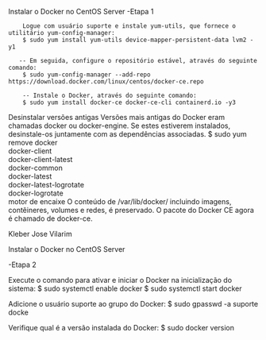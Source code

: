 Instalar o Docker no CentOS Server
-Etapa 1

        Logue com usuário suporte e instale yum-utils, que fornece o utilitário yum-config-manager: 
        $ sudo yum install yum-utils device-mapper-persistent-data lvm2 -y1

       -- Em seguida, configure o repositório estável, através do seguinte comando: 
        $ sudo yum-config-manager --add-repo https://download.docker.com/linux/centos/docker-ce.repo

        -- Instale o Docker, através do seguinte comando: 
        $ sudo yum install docker-ce docker-ce-cli containerd.io -y3

Desinstalar versões antigas
Versões mais antigas do Docker eram chamadas docker ou docker-engine. Se estes estiverem instalados, desinstale-os juntamente com as dependências associadas.
        $ sudo yum remove docker \
        docker-client \
        docker-client-latest \
        docker-common \
        docker-latest \
        docker-latest-logrotate \
        docker-logrotate \
        motor de encaixe 
 O conteúdo de /var/lib/docker/ incluindo imagens, contêineres, volumes e redes, é preservado. O pacote do Docker CE agora é chamado de docker-ce.
 
Kleber Jose Vilarim

Instalar o Docker no CentOS Server

-Etapa 2

Execute o comando para ativar e iniciar o Docker na inicialização do sistema: 
        $ sudo systemctl enable docker 
        $ sudo systemctl start docker
        
Adicione o usuário suporte ao grupo do Docker: 
        $ sudo gpasswd -a suporte docke

Verifique qual é a versão instalada do Docker: 
        $ sudo docker version
        
        


